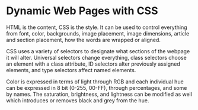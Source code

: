 
# Dynamic Web Pages with CSS

HTML is the content, CSS is the style. It can be used to control everything from font, color, backgrounds, image placement, image dimensions, article and section placement, how the words are wrapped or aligned.

CSS uses a variety of selectors to designate what sections of the webpage it will alter. Universal selectors change everything, class selectors choose an element with a class attribute, ID selectors alter previously assigned elements, and type selectors affect named elements.

Color is expressed in terms of light through RGB and each individual hue can be expressed in 8 bit (0-255, 00-FF), through percentages, and some by names. The saturation, brightness, and lightness can be modified as well which introduces or removes black and grey from the hue.